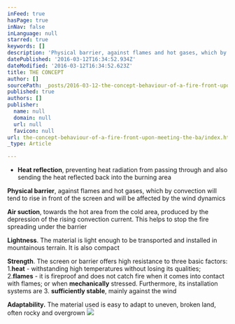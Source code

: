 ```yaml
---
inFeed: true
hasPage: true
inNav: false
inLanguage: null
starred: true
keywords: []
description: 'Physical barrier, against flames and hot gases, which by convection will tend to rise in front of the screen and will be affected by the wind dynamics'
datePublished: '2016-03-12T16:34:52.934Z'
dateModified: '2016-03-12T16:34:52.623Z'
title: THE CONCEPT
author: []
sourcePath: _posts/2016-03-12-the-concept-behaviour-of-a-fire-front-upon-meeting-the-ba.md
published: true
authors: []
publisher:
  name: null
  domain: null
  url: null
  favicon: null
url: the-concept-behaviour-of-a-fire-front-upon-meeting-the-ba/index.html
_type: Article

---
```

* **Heat reflection**, preventing heat radiation from passing through and also sending the heat reflected back into the burning area

**Physical barrier**, against flames and hot gases, which by convection will tend to rise in front of the screen and will be affected by the wind dynamics

**Air suction**, towards the hot area from the cold area, produced by the depression of the rising convection current. This helps to stop the fire spreading under the barrier

**Lightness**. The material is light enough to be transported and installed in mountainous terrain. It is also compact

**Strength**. The screen or barrier offers high resistance to three basic factors:  1\.**heat** - withstanding high temperatures without losing its qualities;  2\.**flames** - it is fireproof and does not catch fire when it comes into contact with flames; or when **mechanically** stressed. Furthermore, its installation systems are 3\. **sufficiently stable**, mainly against the wind

**Adaptability.** The material used is easy to adapt to uneven, broken land, often rocky and overgrown
![](https://the-grid-user-content.s3-us-west-2.amazonaws.com/d3df279d-f2b5-4469-9980-aa9350fb315b.jpg)